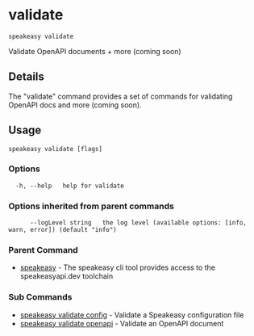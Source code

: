 # validate  
`speakeasy validate`  


Validate OpenAPI documents + more (coming soon)  

## Details

The "validate" command provides a set of commands for validating OpenAPI docs and more (coming soon).

## Usage

```
speakeasy validate [flags]
```

### Options

```
  -h, --help   help for validate
```

### Options inherited from parent commands

```
      --logLevel string   the log level (available options: [info, warn, error]) (default "info")
```

### Parent Command

* [speakeasy](../README.md)	 - The speakeasy cli tool provides access to the speakeasyapi.dev toolchain
### Sub Commands

* [speakeasy validate config](config.md)	 - Validate a Speakeasy configuration file
* [speakeasy validate openapi](openapi.md)	 - Validate an OpenAPI document
